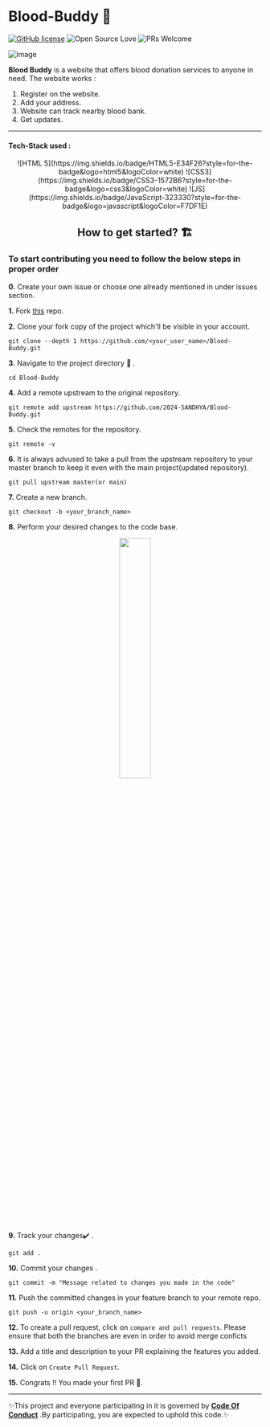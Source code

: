 # Blood-Buddy 🏥
[![GitHub license](https://img.shields.io/badge/license-MIT-blue.svg)](LICENSE) ![Open Source Love](https://badges.frapsoft.com/os/v2/open-source.svg?v=103)  ![PRs Welcome](https://img.shields.io/badge/PRs-welcome-green.svg)

![image](https://user-images.githubusercontent.com/75671152/132247486-0eb918aa-7f5e-4042-8380-82ce77d4d289.png)

**Blood Buddy** is a website that offers blood donation services to anyone in need. The website works :

1. Register on the website.
2. Add your address.
3. Website can track nearby blood bank.
4. Get updates.

<hr>

#### Tech-Stack used :

  <p align ="center"><!-- <code> -->
  ![HTML 5](https://img.shields.io/badge/HTML5-E34F26?style=for-the-badge&logo=html5&logoColor=white)
  ![CSS3](https://img.shields.io/badge/CSS3-1572B6?style=for-the-badge&logo=css3&logoColor=white)
  ![JS](https://img.shields.io/badge/JavaScript-323330?style=for-the-badge&logo=javascript&logoColor=F7DF1E)
<!--   <img height="30" src="https://raw.githubusercontent.com/github/explore/80688e429a7d4ef2fca1e82350fe8e3517d3494d/topics/javascript/javascript.png"></code> -->
<!--   <code><img height="30" src="https://raw.githubusercontent.com/github/explore/80688e429a7d4ef2fca1e82350fe8e3517d3494d/topics/html/html.png"></code>
  <code><img height="30" src="https://raw.githubusercontent.com/github/explore/80688e429a7d4ef2fca1e82350fe8e3517d3494d/topics/css/css.png"></code> -->
  </p>


<h2 align=center>  How to get started? 🏗 </h2> 

<h3> To start contributing you need to follow the below steps in proper order </h3>

**0.**  Create your own issue or choose one already mentioned in under issues section.

**1.**  Fork [this](https://github.com/2024-SANDHYA/Bloody-Buddy.git) repo.

**2.**  Clone your fork copy of the project which'll be visible in your account.

```
git clone --depth 1 https://github.com/<your_user_name>/Blood-Buddy.git
```

**3.** Navigate to the project directory :file_folder: .

```
cd Blood-Buddy
```

**4.** Add a remote upstream to the original repository.

```
git remote add upstream https://github.com/2024-SANDHYA/Blood-Buddy.git
```

**5.** Check the remotes for the repository.

```
git remote -v
```

**6.** It is always advused to take a pull from the upstream repository to your master branch to keep it even with the main project(updated repository).

```
git pull upstream master(or main)
```

**7.** Create a new branch.

```
git checkout -b <your_branch_name>
```

**8.** Perform your desired changes to the code base.

<p align="center"><img width=35% src="https://media2.giphy.com/media/L1R1tvI9svkIWwpVYr/giphy.gif?cid=ecf05e47pzi2rpig0vc8pjusra8hiai1b91zgiywvbubu9vu&rid=giphy.gif"></p>

**9.** Track your changes:heavy_check_mark: .

```
git add . 
```

**10.** Commit your changes .

```
git commit -m "Message related to changes you made in the code"
```

**11.** Push the committed changes in your feature branch to your remote repo.

```
git push -u origin <your_branch_name>
```

**12.** To create a pull request, click on `compare and pull requests`. Please ensure that both the branches are even in order to avoid merge conficts

**13.** Add a title and description to your PR explaining the features you added.

**14.** Click on `Create Pull Request`.

**15.** Congrats !! You made your first PR 🥳.
<hr>

 ✨This project and everyone participating in it is governed by **[Code Of Conduct](https://github.com/2024-SANDHYA/Blood-Buddy/blob/ff0d5e26c7e6db3ffd7851bccae2acc30a840106/Code%20Of%20Conduct.md)** .By participating, you are expected to uphold this code.✨

